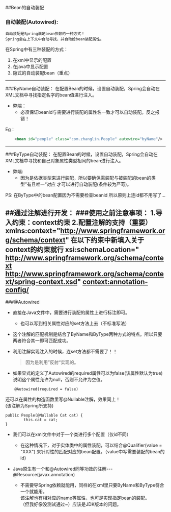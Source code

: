 ##Bean的自动装配
### 自动装配(**Autowired**):
    自动装配是Spring满足bean依赖的一种方式！
    Spring会在上下文中自动寻找，并自动给bean装配属性。
在Spring中有三种装配的方式：
1. 在xml中显示的配置
2. 在java中显示配置
3. 隐式的自动装配bean（重点）
---
###ByName自动装配：
    在配置Bean的时候，设置自动装配，Spring会自动在XML文档中寻找指定名字的bean值进行注入。
+ 弊端：
    - 必须保证beanid与需要进行装配的属性名一致才可以自动装配。反之报错！  
    
 
Eg：
```xml
    <bean id="people" class="com.zhanglin.People" autowire="byName"/>
```  
---
###ByType自动装配：
在配置Bean的时候，设置自动装配，Spring会自动在XML文档中寻找和自己对象属性类型相同的bean进行注入。
+ 弊端:
    - 因为是依据类型来进行装配，所以要确保需装配与被装配的bean的类型”有且唯一“对应
    才可以进行自动装配(条件较为严苛)。

PS:
    在ByType中的bean配置因为不需要检查beanid
    所以原则上连id都不用写了...


##通过注解进行开发：
###使用之前注意事项：
    1.导入约束：context约束
    2.配置注解的支持（重要）
        xmlns:context="http://www.springframework.org/schema/context"
        在以下约束中新填入关于context的约束就行
        xsi:schemaLocation="
        http://www.springframework.org/schema/context
        http://www.springframework.org/schema/context/spring-context.xsd"
        <context:annotation-config/>
---
###@Autowired
+ 直接在Java文件中，需要进行装配的属性上进行标注即可。
    - 也可以写到相关属性对应的set方法上去（不标准写法）

+ 这个注解的匹配机制是结合了ByName和ByType两种方式的特点。所以只要两者符合其一即可匹配成功。

+ 利用注解实现注入的时候，连set方法都不需要了！！
    > 因为是利用”反射“实现的。
+ 如果显式的定义了Autowired的required属性可以为false(该属性默认为true)
    说明这个属性允许为null，否则不允许为空值。
```
    @Autowired(required = false)
```
还可以在属性的构造函数里写@Nullable注解，效果同上！  
(该注解为Spring所支持)
```
public People(@Nullable Cat cat) {
        this.cat = cat;
}
```

+ 我们可以在xml文件中对于一个类进行多个配置（仅id不同）  
    - 在这种情况下，对于实体类中的属性装配，可以结合@Qualifier(value = "XXX")
    来针对性的匹配对应的bean配置。（value中写需要装配的bean的id）

+ Java原生有一个和@Autowired同等功效的注解---@Resource(javax.annotation)  
    - 不需要导Spring依赖就能用，同样的在xml里只要ByName和ByType符合一个就能用。  
    该注解也有相对应的name等属性，也可是实现指定bean的装配。  
    （但我好像没测试通过~）应该是JDK版本的问题。